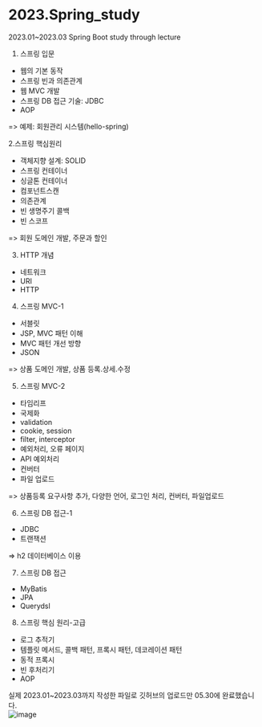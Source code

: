 # 2023.Spring_study
2023.01~2023.03 Spring Boot study through lecture

1. 스프링 입문
- 웹의 기본 동작
- 스프링 빈과 의존관계
- 웹 MVC 개발
- 스프링 DB 접근 기술: JDBC
- AOP

=> 예제: 회원관리 시스템(hello-spring)

2.스프링 핵심원리
- 객체지향 설계: SOLID
- 스프링 컨테이너
- 싱글톤 컨테이너
- 컴포넌트스캔
- 의존관계
- 빈 생명주기 콜백
- 빈 스코프

=> 회원 도메인 개발, 주문과 할인

3. HTTP 개념
- 네트워크
- URI
- HTTP

4. 스프링 MVC-1
- 서블릿
- JSP, MVC 패턴 이해
- MVC 패턴 개선 방향
- JSON

=> 상품 도메인 개발, 상품 등록.상세.수정

5. 스프링 MVC-2
- 타임리프
- 국제화
- validation
- cookie, session
- filter, interceptor
- 예외처리, 오류 페이지
- API 예외처리
- 컨버터
- 파일 업로드

=> 상품등록 요구사항 추가, 다양한 언어, 로그인 처리, 컨버터, 파일업로드

6. 스프링 DB 접근-1
- JDBC
- 트랜잭션

=> h2 데이터베이스 이용

7. 스프링 DB 접근
- MyBatis
- JPA
- Querydsl

8. 스프링 핵심 원리-고급
- 로그 추적기
- 템플릿 메서드, 콜백 패턴, 프록시 패턴, 데코레이션 패턴
- 동적 프록시
- 빈 후처리기
- AOP  
  
  
  
실제 2023.01~2023.03까지 작성한 파일로 깃허브의 업로드만 05.30에 완료했습니다.  
![image](https://github.com/gaeun6883/2023.Spring_study/assets/93725108/75a643a8-65bd-406f-ba9b-6d77baa38adc)
